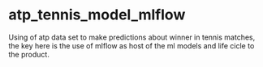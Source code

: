 # atp_tennis_model_mlflow
Using of atp data set to make predictions about winner in tennis matches, the key here is the use of mlflow as host of the ml models and life cicle to the product.

